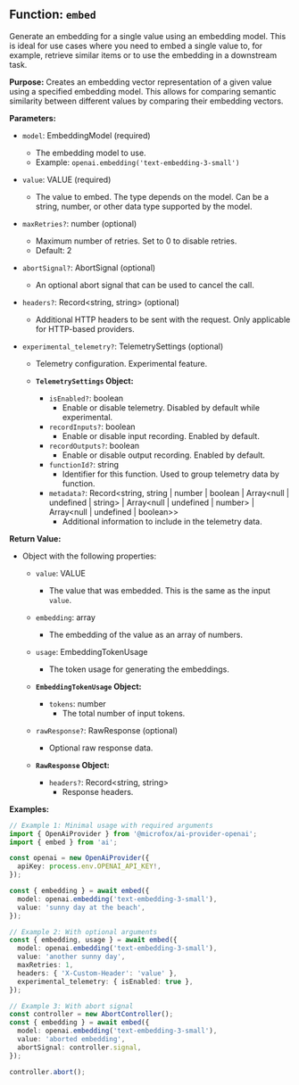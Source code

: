 ## Function: `embed`

Generate an embedding for a single value using an embedding model. This is ideal for use cases where you need to embed a single value to, for example, retrieve similar items or to use the embedding in a downstream task.

**Purpose:**
Creates an embedding vector representation of a given value using a specified embedding model. This allows for comparing semantic similarity between different values by comparing their embedding vectors.

**Parameters:**

- `model`: EmbeddingModel (required)
  - The embedding model to use.
  - Example: `openai.embedding('text-embedding-3-small')`
- `value`: VALUE (required)
  - The value to embed. The type depends on the model. Can be a string, number, or other data type supported by the model.
- `maxRetries?`: number (optional)
  - Maximum number of retries. Set to 0 to disable retries.
  - Default: 2
- `abortSignal?`: AbortSignal (optional)
  - An optional abort signal that can be used to cancel the call.
- `headers?`: Record<string, string> (optional)
  - Additional HTTP headers to be sent with the request. Only applicable for HTTP-based providers.
- `experimental_telemetry?`: TelemetrySettings (optional)

  - Telemetry configuration. Experimental feature.

  - **`TelemetrySettings` Object:**
    - `isEnabled?`: boolean
      - Enable or disable telemetry. Disabled by default while experimental.
    - `recordInputs?`: boolean
      - Enable or disable input recording. Enabled by default.
    - `recordOutputs?`: boolean
      - Enable or disable output recording. Enabled by default.
    - `functionId?`: string
      - Identifier for this function. Used to group telemetry data by function.
    - `metadata?`: Record<string, string | number | boolean | Array<null | undefined | string> | Array<null | undefined | number> | Array<null | undefined | boolean>>
      - Additional information to include in the telemetry data.

**Return Value:**

- Object with the following properties:

  - `value`: VALUE
    - The value that was embedded. This is the same as the input `value`.
  - `embedding`: array<number>
    - The embedding of the value as an array of numbers.
  - `usage`: EmbeddingTokenUsage

    - The token usage for generating the embeddings.

  - **`EmbeddingTokenUsage` Object:**
    - `tokens`: number
      - The total number of input tokens.
  - `rawResponse?`: RawResponse (optional)

    - Optional raw response data.

  - **`RawResponse` Object:**
    - `headers?`: Record<string, string>
      - Response headers.

**Examples:**

```typescript
// Example 1: Minimal usage with required arguments
import { OpenAiProvider } from '@microfox/ai-provider-openai';
import { embed } from 'ai';

const openai = new OpenAiProvider({
  apiKey: process.env.OPENAI_API_KEY!,
});

const { embedding } = await embed({
  model: openai.embedding('text-embedding-3-small'),
  value: 'sunny day at the beach',
});

// Example 2: With optional arguments
const { embedding, usage } = await embed({
  model: openai.embedding('text-embedding-3-small'),
  value: 'another sunny day',
  maxRetries: 1,
  headers: { 'X-Custom-Header': 'value' },
  experimental_telemetry: { isEnabled: true },
});

// Example 3: With abort signal
const controller = new AbortController();
const { embedding } = await embed({
  model: openai.embedding('text-embedding-3-small'),
  value: 'aborted embedding',
  abortSignal: controller.signal,
});

controller.abort();
```
